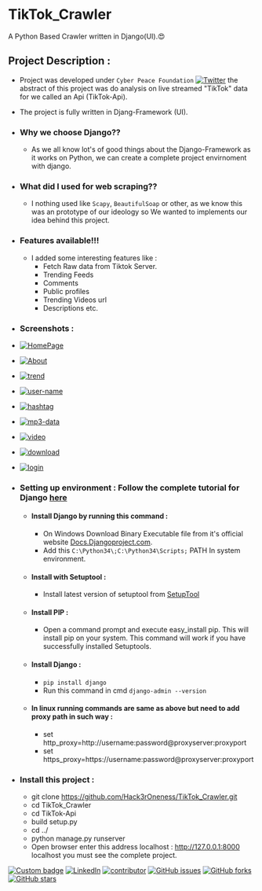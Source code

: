 # TikTok_Crawler
A Python Based Crawler written in Django(UI).😍

## Project Description : 
- Project was developed under ```Cyber Peace Foundation``` [![Twitter](https://img.shields.io/badge/Twitter-Cyber%20Peace%20Foundation-blue?style=social&logo=appveyor)](https://twitter.com/cyberpeacengo) the abstract of this project was do analysis on live streamed "TikTok" data for we called an Api (TikTok-Api).
- The project is fully written in Djang-Framework (UI).
- ### Why we choose Django??
  - As we all know lot's of good things about the Django-Framework as it works on Python, we can create a complete project envirnoment with django.

- ### What did I used for web scraping??
  - I nothing used like ```Scapy```, ```BeautifulSoap``` or other, as we know this was an prototype of our ideology so We wanted to implements our idea behind this project. 

- ### Features available!!!
  - I added some interesting features like : 
    - Fetch Raw data from Tiktok Server.
    - Trending Feeds
    - Comments
    - Public profiles
    - Trending Videos url
    - Descriptions etc.

- ### Screenshots :
- [![HomePage][img-1]][img-1]
- [![About][about]][about]
- [![trend][trend]][trend]
- [![user-name][user-name]][user-name]
- [![hashtag][hashtag]][hashtag]
- [![mp3-data][mp3-data]][mp3-data]
- [![video][video]][video]
- [![download][download]][download]
- [![login][login]][login]

- ### Setting up environment : Follow the complete tutorial for Django [here](https://docs.djangoproject.com/en/1.8/howto/windows/#:~:text=Django%20can%20be%20installed%20easily,version%20in%20the%20command%20prompt.)
    - #### Install Django by running this command : 
        - On Windows Download Binary Executable file from it's official website [Docs.Djangoproject.com](https://python.org/download/).
        - Add this ```C:\Python34\;C:\Python34\Scripts;``` PATH In system environment.
    - #### Install with Setuptool : 
        - Install latest version of setuptool from [SetupTool](https://pypi.python.org/pypi/setuptools)
    - #### Install PIP : 
        - Open a command prompt and execute easy_install pip. This will install pip on your system. This command will work if you have successfully installed Setuptools.
    - #### Install Django :
        - ```pip install django```
        - Run this command in cmd ```django-admin --version```
    - #### In linux running commands are same as above but need to add proxy path in such way :
        - set http_proxy=http://username:password@proxyserver:proxyport
        - set https_proxy=https://username:password@proxyserver:proxyport
- ### Install this project :
  - git clone https://github.com/Hack3rOneness/TikTok_Crawler.git
  - cd TikTok_Crawler
  - cd TikTok-Api
  - build setup.py
  - cd ../
  - python manage.py runserver
  - Open browser enter this address localhost : http://127.0.0.1:8000 localhost you must see the complete project.

[![Custom badge][Insta-shield]][Insta-me]
[![LinkedIn][linkedIn-shield]][linkedin-url]
[![contributor][contributor]][contributor] [![GitHub issues](https://img.shields.io/github/issues/Hack3rOneness/TikTok_Crawler?style=plastic)](https://github.com/Hack3rOneness/TikTok_Crawler/issues) [![GitHub forks](https://img.shields.io/github/forks/Hack3rOneness/TikTok_Crawler?style=plastic)](https://github.com/Hack3rOneness/TikTok_Crawler/network) [![GitHub stars](https://img.shields.io/github/stars/Hack3rOneness/TikTok_Crawler?style=plastic)](https://github.com/Hack3rOneness/TikTok_Crawler/stargazers)

[linkedin-url]: https://www.linkedin.com/in/sumit-o-a30926158
[linkedin-shield]: https://img.shields.io/badge/-LinkedIn-black.svg?style=flat-square&logo=linkedin&colorB=555
[NHC-JOIN-shield]: https://img.shields.io/badge/NHC-Join%20Us-cyan?style=plastic&logo=appveyor
[Insta-shield]: https://img.shields.io/badge/~Hack3r__Oneness-Instagram-02f5ff?style=plastic&logo=appveyor
[Insta-me]: https://instagram.com/hack3r_oneness 
[contributor]: https://img.shields.io/badge/Contributor-Lalit-brightgreen?style=plastic&logo=appveyor
[img-1]:https://github.com/Hack3rOneness/TikTok_Crawler/blob/master/Screenshots/Screenshot%20(265).png
[about]:https://github.com/Hack3rOneness/TikTok_Crawler/blob/master/Screenshots/Screenshot%20(266).png
[trend]:https://github.com/Hack3rOneness/TikTok_Crawler/blob/master/Screenshots/Screenshot%20(267).png
[user-name]:https://github.com/Hack3rOneness/TikTok_Crawler/blob/master/Screenshots/Screenshot%20(268).png
[hashtag]:https://github.com/Hack3rOneness/TikTok_Crawler/blob/master/Screenshots/Screenshot%20(269).png
[mp3-data]:https://github.com/Hack3rOneness/TikTok_Crawler/blob/master/Screenshots/Screenshot%20(270).png
[video]:https://github.com/Hack3rOneness/TikTok_Crawler/blob/master/Screenshots/Screenshot%20(271).png
[download]:https://github.com/Hack3rOneness/TikTok_Crawler/blob/master/Screenshots/Screenshot%20(272).png
[login]:https://github.com/Hack3rOneness/TikTok_Crawler/blob/master/Screenshots/Screenshot%20(273).png
